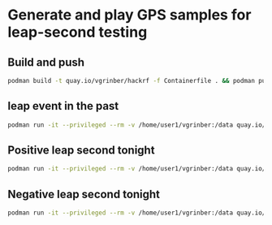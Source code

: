 # Generate and play GPS samples for leap-second testing #

## Build and push
```bash
podman build -t quay.io/vgrinber/hackrf -f Containerfile . && podman push quay.io/vgrinber/hackrf
```
## leap event in the past

```bash
podman run -it --privileged --rm -v /home/user1/vgrinber:/data quay.io/vgrinber/hackrf yesterday-61
```

## Positive leap second tonight

```bash
podman run -it --privileged --rm -v /home/user1/vgrinber:/data quay.io/vgrinber/hackrf leap-tonight-61
```

## Negative leap second tonight

```bash
podman run -it --privileged --rm -v /home/user1/vgrinber:/data quay.io/vgrinber/hackrf leap-tonight-59
```